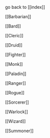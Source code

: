 go back to [[index]]

[[Barbarian]]

[[Bard]]

[[Cleric]]

[[Druid]]

[[Fighter]]

[[Monk]]

[[Paladin]]

[[Ranger]]

[[Rogue]]

[[Sorcerer]]

[[Warlock]]

[[Wizard]]

[[Summoner]]

